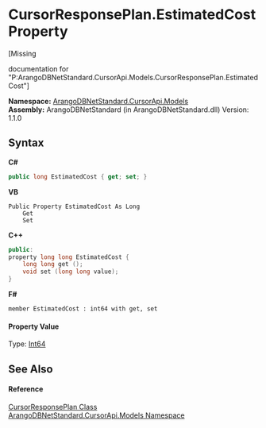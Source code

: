 # CursorResponsePlan.EstimatedCost Property 
 

\[Missing <summary> documentation for "P:ArangoDBNetStandard.CursorApi.Models.CursorResponsePlan.EstimatedCost"\]

**Namespace:**&nbsp;<a href="35799343-7a53-6c3b-95d1-21ff990d1b8b">ArangoDBNetStandard.CursorApi.Models</a><br />**Assembly:**&nbsp;ArangoDBNetStandard (in ArangoDBNetStandard.dll) Version: 1.1.0

## Syntax

**C#**<br />
``` C#
public long EstimatedCost { get; set; }
```

**VB**<br />
``` VB
Public Property EstimatedCost As Long
	Get
	Set
```

**C++**<br />
``` C++
public:
property long long EstimatedCost {
	long long get ();
	void set (long long value);
}
```

**F#**<br />
``` F#
member EstimatedCost : int64 with get, set

```


#### Property Value
Type: <a href="https://docs.microsoft.com/dotnet/api/system.int64" target="_blank" rel="noopener noreferrer">Int64</a>

## See Also


#### Reference
<a href="ac230d02-5fb9-ed77-f066-cecde894e2ea">CursorResponsePlan Class</a><br /><a href="35799343-7a53-6c3b-95d1-21ff990d1b8b">ArangoDBNetStandard.CursorApi.Models Namespace</a><br />